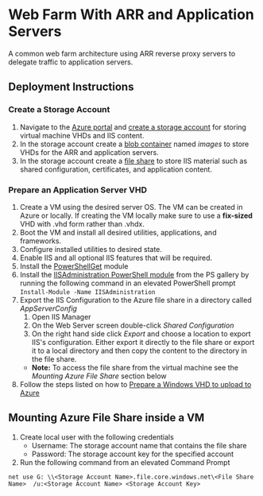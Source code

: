 # Web Farm With ARR and Application Servers
A common web farm architecture using ARR reverse proxy servers to delegate traffic to application servers.

## Deployment Instructions

### Create a Storage Account

1. Navigate to the [Azure portal](https://portal.azure.com) and [create a storage account](https://docs.microsoft.com/en-us/azure/storage/common/storage-create-storage-account#create-a-storage-account) for storing virtual machine VHDs and IIS content.
1. In the storage account create a [blob container](https://docs.microsoft.com/en-us/azure/storage/blobs/storage-blobs-introduction) named _images_ to store VHDs for the ARR and application servers.
1. In the storage account create a [file share](https://docs.microsoft.com/en-us/azure/storage/files/storage-how-to-create-file-share) to store IIS material such as shared configuration, certificates, and application content.

### Prepare an Application Server VHD
1. Create a VM using the desired server OS. The VM can be created in Azure or locally. If creating the VM locally make sure to use a **fix-sized** VHD with .vhd form rather than .vhdx. 
1. Boot the VM and install all desired utilities, applications, and frameworks.
1. Configure installed utilities to desired state.
1. Enable IIS and all optional IIS features that will be required.
1. Install the [PowerShellGet](https://docs.microsoft.com/en-us/powershell/gallery/readme#supported-operating-systems) module
1. Install the [IISAdministration PowerShell module](https://www.powershellgallery.com/packages/IISAdministration/1.1.0.0) from the PS gallery by running the following command in an elevated PowerShell prompt
`
Install-Module -Name IISAdministration
`
1. Export the IIS Configuration to the Azure file share in a directory called _AppServerConfig_
    1. Open IIS Manager
    2. On the Web Server screen double-click _Shared Configuration_
    3. On the right hand side click _Export_ and choose a location to export IIS's configuration. Either export it directly to the file share or export it to a local directory and then copy the content to the directory in the file share.
    * __Note:__ To access the file share from the virtual machine see the _Mounting Azure File Share_ section below
1. Follow the steps listed on how to [Prepare a Windows VHD to upload to Azure](https://docs.microsoft.com/en-us/azure/virtual-machines/windows/prepare-for-upload-vhd-image?toc=%2fazure%2fvirtual-machines%2fwindows%2ftoc.json)


## Mounting Azure File Share inside a VM

1. Create local user with the following credentials
    * Username: The storage account name that contains the file share
    * Password: The storage account key for the specified account
2. Run the following command from an elevated Command Prompt
```
net use G: \\<Storage Account Name>.file.core.windows.net\<File Share Name>  /u:<Storage Account Name> <Storage Account Key>
```